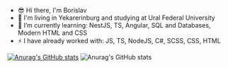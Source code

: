 - :sunglasses: Hi there, I'm Borislav
- :school: I'm living in Yekarerinburg and studying at Ural Federal University
- 🌱 I’m currently learning: NestJS, TS, Angular, SQL and Databases, Modern HTML and CSS
- :zap: I have already worked with: JS, TS, NodeJS, C#, SCSS, CSS, HTML

[![Anurag's GitHub stats](https://github-readme-stats.vercel.app/api?username=Handehoch&show_icons=true&theme=dark)](https://github.com/anuraghazra/github-readme-stats)
![Anurag's GitHub stats](https://github-readme-stats.vercel.app/api?username=Handehoch&show_icons=true&theme=dark)
